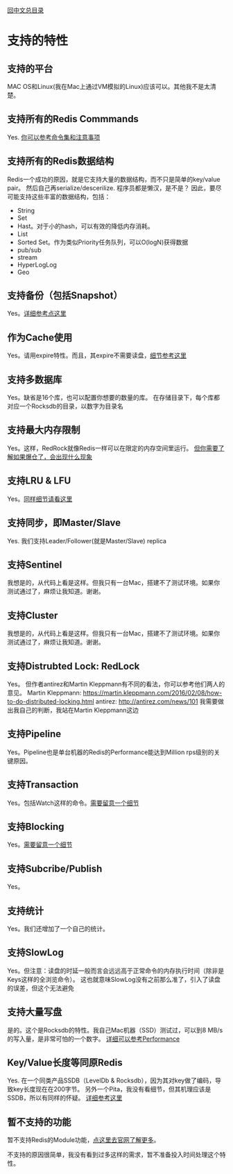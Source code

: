 [回中文总目录](menu_cn.md)

# 支持的特性

## 支持的平台

MAC OS和Linux(我在Mac上通过VM模拟的Linux)应该可以。其他我不是太清楚。

## 支持所有的Redis Commmands

Yes. [你可以参考命令集和注意事项](commands_cn.md)

## 支持所有的Redis数据结构

Redis一个成功的原因，就是它支持大量的数据结构，而不只是简单的key/value pair。
然后自己再serialize/descerilize. 程序员都是懒汉，是不是？
因此，要尽可能支持这些丰富的数据结构，包括：
* String
* Set
* Hast。对于小的hash，可以有效的降低内存消耗。
* List
* Sorted Set。作为类似Priority任务队列，可以O(logN)获得数据
* pub/sub
* stream
* HyperLogLog
* Geo

## 支持备份（包括Snapshot）
Yes。[详细参考点这里](persistence_cn.md)

## 作为Cache使用
Yes。请用expire特性。而且，其expire不需要读盘，[细节参考这里](commands_cn.md)

## 支持多数据库
Yes。缺省是16个库，也可以配置你想要的数量的库。
在存储目录下，每个库都对应一个Rocksdb的目录，以数字为目录名

## 支持最大内存限制
Yes。这样，RedRock就像Redis一样可以在限定的内存空间里运行。
[但你需要了解如果爆仓了，会出现什么现象](howrun_cn.md)

## 支持LRU & LFU
Yes。[同样细节请看这里](howrun_cn.md)

## 支持同步，即Master/Slave
Yes. 我们支持Leader/Follower(就是Master/Slave) replica

## 支持Sentinel
我想是的，从代码上看是这样。但我只有一台Mac，搭建不了测试环境。如果你测试通过了，麻烦让我知道。谢谢。

## 支持Cluster
我想是的，从代码上看是这样。但我只有一台Mac，搭建不了测试环境。如果你测试通过了，麻烦让我知道。谢谢。

## 支持Distrubted Lock: RedLock
Yes。
但作者antirez和Martin Kleppmann有不同的看法，你可以参考他们两人的意见。
Martin Kleppmann: https://martin.kleppmann.com/2016/02/08/how-to-do-distributed-locking.html
antirez: http://antirez.com/news/101
我需要做出我自己的判断，我站在Martin Kleppmann这边

## 支持Pipeline
Yes。Pipeline也是单台机器的Redis的Performance能达到Million rps级别的关键原因。

## 支持Transaction
Yes。包括Watch这样的命令。[需要留意一个细节](commands_cn.md)

## 支持Blocking
Yes。[需要留意一个细节](commands_cn.md)

## 支持Subcribe/Publish
Yes。

## 支持统计
Yes。我们还增加了一个自己的统计。

## 支持SlowLog
Yes。但注意：读盘的时延一般而言会远远高于正常命令的内存执行时间（除非是Keys这样的全浏览命令）。
这也就意味SlowLog没有之前那么准了，引入了读盘的误差，但这个无法避免

## 支持大量写盘
是的。这个是Rocksdb的特性。我自己Mac机器（SSD）测试过，可以到8 MB/s的写入量，是非常可怕的一个数字。
[详细可以参考Performance](performance_cn.md)

## Key/Value长度等同原Redis
Yes.
在一个同类产品SSDB（LevelDb & Rocksdb），因为其对key做了编码，导致key长度现在在200字节。
另外一个Pita，我没有看细节，但其机理应该是SSDB，所以有同样的怀疑。
[详细参考这里](peers_cn.md)

## 暂不支持的功能

暂不支持Redis的Module功能，[点这里去官网了解更多](https://redis.io/topics/modules-api-ref)。

不支持的原因很简单，我没有看到过多这样的需求，暂不准备投入时间处理这个特性。